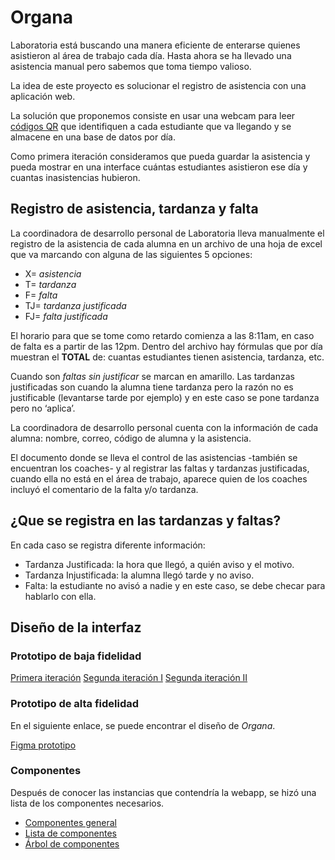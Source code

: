 # Organa

Laboratoria está buscando una manera eficiente de enterarse quienes asistieron al área de trabajo cada día. Hasta ahora se ha llevado una asistencia manual pero sabemos que toma tiempo valioso.

La idea de este proyecto es solucionar el registro de asistencia con una aplicación web.

La solución que proponemos consiste en usar una webcam para leer  [códigos QR](https://es.wikipedia.org/wiki/C%C3%B3digo_QR)  que identifiquen a cada estudiante que va llegando y se almacene en una base de datos por día.

Como primera iteración consideramos que pueda guardar la asistencia y pueda mostrar en una interface cuántas estudiantes asistieron ese día y cuantas inasistencias hubieron.

## Registro de asistencia, tardanza y falta

La coordinadora de desarrollo personal de Laboratoria lleva manualmente el registro de la asistencia de cada alumna en un archivo de una hoja de excel que va marcando con alguna de las siguientes 5 opciones:

 - X= *asistencia* 
 - T= *tardanza* 
 - F= *falta* 
 - TJ= *tardanza justificada* 
 - FJ= *falta justificada*

El horario para que se tome como retardo comienza a las 8:11am, en caso de falta es a partir de las 12pm. Dentro del archivo hay fórmulas que por día muestran el **TOTAL** de: cuantas estudiantes tienen asistencia, tardanza, etc.

Cuando son *faltas sin justificar* se marcan en amarillo. Las tardanzas justificadas son cuando la alumna tiene tardanza pero la razón no es justificable (levantarse tarde por ejemplo) y en este caso se pone tardanza pero no ‘aplica’.

La coordinadora de desarrollo personal cuenta con la información de cada alumna: nombre, correo, código de alumna y la asistencia. 

El documento donde se lleva el control de  las asistencias -también se encuentran los coaches- y al registrar las faltas y tardanzas justificadas, cuando ella no está en el área de trabajo, aparece quien de los coaches incluyó el comentario de la falta y/o tardanza.

## ¿Que se registra en las tardanzas y faltas?

En cada caso se registra diferente información:

-   Tardanza Justificada: la hora que llegó, a quién aviso y el motivo.
-   Tardanza Injustificada: la alumna llegó tarde y no aviso.
-   Falta: la estudiante no avisó a nadie y en este caso, se debe checar para hablarlo con ella.


## Diseño de la interfaz


### Prototipo de baja fidelidad

[Primera iteración](../images/first-ite.png)
[Segunda iteración I](../images/second-ite.png)
[Segunda iteración II](..images/second-iter.png)



### Prototipo de alta fidelidad 

En el siguiente enlace, se puede encontrar el diseño de *Organa*.

[Figma prototipo](https://www.figma.com/proto/O5AtKvib1waYHbzyH6CwygEt/Organa?node-id=6:514&viewport=-999,64,0.26451224088668823&scaling=scale-down)

### Componentes 
Después de conocer las instancias que contendría la webapp, se hizó una lista de los componentes necesarios.
- [Componentes general](../images/components-general.png)
- [Lista de componentes](../images/components-list.png)
- [Árbol de componentes](../images/components-tree.png)
